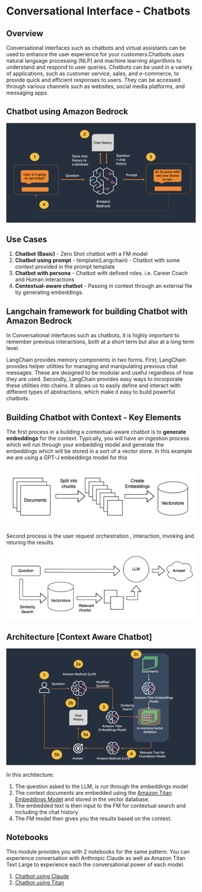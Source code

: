# Conversational Interface - Chatbots

## Overview

Conversational interfaces such as chatbots and virtual assistants can be used to enhance the user experience for your customers.Chatbots uses natural language processing (NLP) and machine learning algorithms to understand and respond to user queries. Chatbots can be used in a variety of applications, such as customer service, sales, and e-commerce, to provide quick and efficient responses to users. They can be accessed through various channels such as websites, social media platforms, and messaging apps.


## Chatbot using Amazon Bedrock

![Amazon Bedrock - Conversational Interface](./images/chatbot_bedrock.png)

## Use Cases

1. **Chatbot (Basic)** - Zero Shot chatbot with a FM model
2. **Chatbot using prompt** - template(Langchain) - Chatbot with some context provided in the prompt template
3. **Chatbot with persona** - Chatbot with defined roles. i.e. Career Coach and Human interactions
4. **Contextual-aware chatbot** - Passing in context through an external file by generating embeddings.

## Langchain framework for building Chatbot with Amazon Bedrock
In Conversational interfaces such as chatbots, it is highly important to remember previous interactions, both at a short term but also at a long term level.

LangChain provides memory components in two forms. First, LangChain provides helper utilities for managing and manipulating previous chat messages. These are designed to be modular and useful regardless of how they are used. Secondly, LangChain provides easy ways to incorporate these utilities into chains.
It allows us to easily define and interact with different types of abstractions, which make it easy to build powerful chatbots.

## Building Chatbot with Context - Key Elements

The first process in a building a contextual-aware chatbot is to **generate embeddings** for the context. Typically, you will have an ingestion process which will run through your embedding model and generate the embeddings which will be stored in a sort of a vector store. In this example we are using a GPT-J embeddings model for this

![Embeddings](./images/embeddings_lang.png)

Second process is the user request orchestration , interaction,  invoking and returing the results

![Chatbot](./images/chatbot_lang.png)

## Architecture [Context Aware Chatbot]
![4](./images/context-aware-chatbot.png)

In this architecture:

1. The question asked to the LLM, is run through the embeddings model
2. The context documents are embedded using the [Amazon Titan Embeddings Model](https://aws.amazon.com/bedrock/titan/) and stored in the vector database.
3. The embedded text is then input to the FM for contextual search and including the chat history
4. The FM model then gives you the results based on the context.

## Notebooks
This module provides you with 2 notebooks for the same pattern. You can experience conversation with Anthropic Claude as well as Amazon Titan Text Large to experience each the conversational power of each model.

1. [Chatbot using Claude](./00_Chatbot_Claude.ipynb)
2. [Chatbot using Titan](./00_Chatbot_Titan.ipynb)
